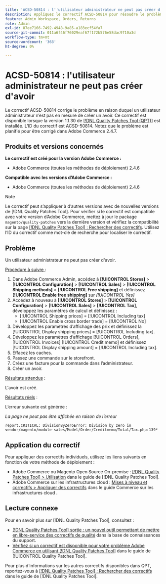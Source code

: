 ```yaml
---
title: 'ACSD-50814 : l''utilisateur administrateur ne peut pas créer d''avoir'
description: Appliquez le correctif ACSD-50814 pour résoudre le problème d’Adobe Commerce en raison duquel un utilisateur administrateur n’est pas en mesure de créer un avoir.
feature: Admin Workspace, Orders, Returns
role: Admin
exl-id: 87ee7166-7492-4948-9a85-a183ecf54fa7
source-git-commit: 011a6f46f76029eaf67f172b576e58dac9710a3d
workflow-type: tm+mt
source-wordcount: '368'
ht-degree: 0%

---
```


# ACSD-50814 : l&#39;utilisateur administrateur ne peut pas créer d&#39;avoir

Le correctif ACSD-50814 corrige le problème en raison duquel un utilisateur administrateur n’est pas en mesure de créer un avoir. Ce correctif est disponible lorsque la version 1.1.30 de [[!DNL Quality Patches Tool (QPT)]](https://experienceleague.adobe.com/en/docs/commerce-operations/tools/quality-patches-tool/quality-patches-tool-to-self-serve-quality-patches) est installée. L’ID du correctif est ACSD-50814. Notez que le problème est planifié pour être corrigé dans Adobe Commerce 2.4.7.

## Produits et versions concernés

**Le correctif est créé pour la version Adobe Commerce :**

* Adobe Commerce (toutes les méthodes de déploiement) 2.4.6

**Compatible avec les versions d’Adobe Commerce :**

* Adobe Commerce (toutes les méthodes de déploiement) 2.4.6

>[!NOTE]
>
>Le correctif peut s’appliquer à d’autres versions avec de nouvelles versions de [!DNL Quality Patches Tool]. Pour vérifier si le correctif est compatible avec votre version d’Adobe Commerce, mettez à jour le package `magento/quality-patches` vers la dernière version et vérifiez la compatibilité sur la page [[!DNL Quality Patches Tool] : Rechercher des correctifs](https://experienceleague.adobe.com/tools/commerce-quality-patches/index.html). Utilisez l’ID du correctif comme mot-clé de recherche pour localiser le correctif.

## Problème

Un utilisateur administrateur ne peut pas créer d&#39;avoir.

<u>Procédure à suivre </u> :

1. Dans Adobe Commerce Admin, accédez à **[!UICONTROL Stores]** > **[!UICONTROL Configuration]** > **[!UICONTROL Sales]** > **[!UICONTROL Shipping methods]** > **[!UICONTROL Free shipping]** et définissez **[!UICONTROL Enable free shipping]** sur *[!UICONTROL Yes]*
1. Accédez à nouveau à **[!UICONTROL Stores]** > **[!UICONTROL Configuration]** > **[!UICONTROL Sales]** > **[!UICONTROL Tax]**, développez les paramètres de calcul et définissez :
   * [!UICONTROL Shipping prices] = [!UICONTROL Including tax]
   * [!UICONTROL Enable cross border trade] = [!UICONTROL No]
1. Développez les paramètres d’affichage des prix et définissez la [!UICONTROL Display shipping prices] = [!UICONTROL Including tax].
1. Développez les paramètres d’affichage [!UICONTROL Orders], [!UICONTROL Invoices] [!UICONTROL Credit memo] et définissez [!UICONTROL Display shipping amount] = [!UICONTROL Including tax].
1. Effacez les caches.
1. Passez une commande sur le storefront.
1. Créez une facture pour la commande dans l’administrateur.
1. Créer un avoir.

<u>Résultats attendus</u> :

L&#39;avoir est créé.

<u>Résultats réels</u> :

L’erreur suivante est générée :

*La page ne peut pas être affichée en raison de l’erreur*

```
report.CRITICAL: DivisionByZeroError: Division by zero in vendor/magento/module-sales/Model/Order/Creditmemo/Total/Tax.php:139*
```

## Application du correctif

Pour appliquer des correctifs individuels, utilisez les liens suivants en fonction de votre méthode de déploiement :

* Adobe Commerce ou Magento Open Source On-premise : [[!DNL Quality Patches Tool] > Utilisation](/help/tools/quality-patches-tool/usage.md) dans le guide de [!DNL Quality Patches Tool].
* Adobe Commerce sur les infrastructures cloud : [Mises à niveau et correctifs > Appliquer des correctifs](https://experienceleague.adobe.com/docs/commerce-cloud-service/user-guide/develop/upgrade/apply-patches.html) dans le guide Commerce sur les infrastructures cloud .

## Lecture connexe

Pour en savoir plus sur [!DNL Quality Patches Tool], consultez :

* [[!DNL Quality Patches Tool] sortie : un nouvel outil permettant de mettre en libre-service des correctifs de qualité](https://experienceleague.adobe.com/en/docs/commerce-operations/tools/quality-patches-tool/quality-patches-tool-to-self-serve-quality-patches) dans la base de connaissances du support.
* [Vérifiez si un correctif est disponible pour votre problème Adobe Commerce en utilisant [!DNL Quality Patches Tool]](/help/tools/quality-patches-tool/patches-available-in-qpt/check-patch-for-magento-issue-with-magento-quality-patches.md) dans le guide de [!UICONTROL Quality Patches Tool].


Pour plus d’informations sur les autres correctifs disponibles dans QPT, reportez-vous à [[!DNL Quality Patches Tool] : Rechercher des correctifs](https://experienceleague.adobe.com/tools/commerce-quality-patches/index.html) dans le guide de [!DNL Quality Patches Tool].
